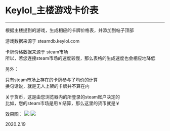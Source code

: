 #   Keylol_主楼游戏卡价表

---

根据主楼提到的游戏，生成相应的卡牌价格表，并添加到帖子顶部

游戏数据来源于 steamdb.keylol.com

卡牌价格数据来源于 steam市场 <br>
所以，若您连接steam市场的速度较慢，那么表格的生成速度也会相应地降低

另外：

只有steam市场上存在的卡牌参与了均价的计算<br>
换句话说，就是无人上架的卡牌并不算在内

关于货币，这是由您浏览器内的所登录的steam账户决定的<br>
比如，您的steam市场是用￥结算，那么这里的货币就是￥

效果图：
![](https://pic.downk.cc/item/5e4be65f48b86553ee5f1a53.png)
![](https://pic.downk.cc/item/5e4be65f48b86553ee5f1a55.png)

2020.2.19